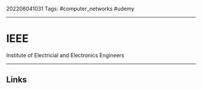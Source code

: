 202206041031
Tags: #computer_networks #udemy

---

# IEEE
Institute of Electricial and Electronics Engineers

---
## Links